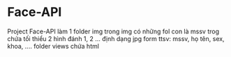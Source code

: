 # Face-API
Project Face-API
làm 1 folder img
trong img có những fol con là mssv
trog chứa tối thiểu 2 hình đánh 1, 2 ... định dạng jpg
form ttsv: mssv, họ tên, sex, khoa, ....
folder views chứa html
